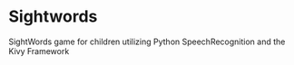 # Sightwords
SightWords game for children utilizing Python SpeechRecognition and the Kivy Framework
